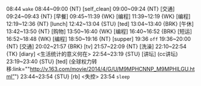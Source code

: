 08:44 `wake`
08:44~09:00 {NT} [self_clean]
09:00~09:24 {NT} [交通]
09:24~09:43 {NT} [早餐]
09:45~11:39 {WK} [编程] <WA>
11:39~12:19 {WK} [编程] <life-time-tracker>
12:19~12:36 {NT} [lunch]
12:42~13:04 {STU} [ted] <OTD>
13:04~13:40 {BRK} [午休]
13:42~13:50 {NT} [购物]
13:50~16:40 {WK} [编程] <life-time-tracker>
16:40~16:52 {BRK} [短运] <crus-ud>
16:52~18:48 {WK} [编程] <life-time-tracker>
18:50~19:16 {NT} [supper]
19:36 `off`
19:36~20:00 {NT} [交通]
20:02~21:57 {BRK} [tv]
21:57~22:09 {NT} [洗澡]
22:10~22:54 {TK} [diary] <生活统计的意义何在>
22:54~23:19 {STU} [讲坛] <OTD> (cc讲坛)
23:19~23:40 {STU} [ted] <OTD> (全球权力转移:link=""http://v.163.com/movie/2014/4/G/U/M9MPHCNNP_M9MPHILGU.html”")
23:44~23:54 {STU} [rb] <失控>
23:54 `sleep`